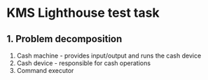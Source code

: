 # KMS Lighthouse test task

## 1. Problem decomposition

1. Cash machine - provides input/output and runs the cash device
2. Cash device - responsible for cash operations
3. Command executor

